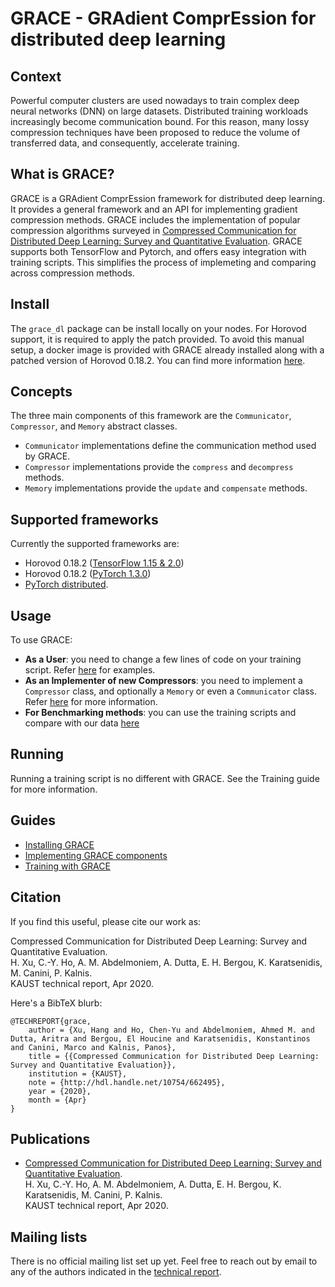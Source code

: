 # GRACE - GRAdient ComprEssion for distributed deep learning

## Context
Powerful computer clusters are used nowadays to train complex deep neural networks (DNN) on large datasets. Distributed training workloads increasingly become communication bound. For this reason, many lossy compression techniques have been proposed to reduce the volume of transferred data, and consequently, accelerate training.

## What is GRACE?
GRACE is a GRAdient ComprEssion framework for distributed deep learning.
It provides a general framework and an API for implementing gradient compression methods.
GRACE includes the implementation of popular compression algorithms surveyed in [Compressed Communication for Distributed Deep Learning: Survey and Quantitative Evaluation](http://hdl.handle.net/10754/662495).
GRACE supports both TensorFlow and Pytorch, and offers easy integration with training scripts. This simplifies
the process of implemeting and comparing across compression methods.

## Install
The `grace_dl` package can be install locally on your nodes. For Horovod support, it is required to apply
the patch provided. To avoid this manual setup, a docker image is provided with GRACE already installed along with a patched version of Horovod 0.18.2. You can find more information [here](INSTALLING.md).

## Concepts
The three main components of this framework are the `Communicator`, `Compressor`, and `Memory` abstract classes.
- `Communicator` implementations define the communication method used by GRACE.
- `Compressor` implementations provide the `compress` and `decompress` methods.
- `Memory` implementations provide the `update` and `compensate` methods.

## Supported frameworks
Currently the supported frameworks are:
- Horovod 0.18.2 ([TensorFlow 1.15 & 2.0](grace_dl/tensorflow))
- Horovod 0.18.2 ([PyTorch 1.3.0](grace_dl/torch))
- [PyTorch distributed](grace_dl/dist).

## Usage
To use GRACE:
- **As a User**: you need to change a few lines of code on your training script. Refer [here](TRAINING.md) for examples.
- **As an Implementer of new Compressors**: you need to implement a `Compressor` class, and optionally a `Memory` or even a `Communicator` class.
Refer [here](IMPLEMENTING.md) for more information.
- **For Benchmarking methods**: you can use the training scripts and compare with our data [here](https://github.com/sands-lab/grace-data)

## Running
Running a training script is no different with GRACE. See the Training guide for more information.

## Guides
- [Installing GRACE](INSTALLING.md)
- [Implementing GRACE components](IMPLEMENTING.md)
- [Training with GRACE](TRAINING.md)

## Citation

If you find this useful, please cite our work as:

Compressed Communication for Distributed Deep Learning: Survey and Quantitative Evaluation.<br>
H. Xu, C.-Y. Ho, A. M. Abdelmoniem, A. Dutta, E. H. Bergou, K. Karatsenidis, M. Canini, P. Kalnis.<br>
KAUST technical report, Apr 2020.

Here's a BibTeX blurb:

```
@TECHREPORT{grace,
    author = {Xu, Hang and Ho, Chen-Yu and Abdelmoniem, Ahmed M. and Dutta, Aritra and Bergou, El Houcine and Karatsenidis, Konstantinos and Canini, Marco and Kalnis, Panos},
    title = {{Compressed Communication for Distributed Deep Learning: Survey and Quantitative Evaluation}},
    institution = {KAUST},
    note = {http://hdl.handle.net/10754/662495},
    year = {2020},
    month = {Apr} 
}
```

## Publications

* [Compressed Communication for Distributed Deep Learning: Survey and Quantitative Evaluation](http://hdl.handle.net/10754/662495).<br>
  H. Xu, C.-Y. Ho, A. M. Abdelmoniem, A. Dutta, E. H. Bergou, K. Karatsenidis, M. Canini, P. Kalnis.<br>
  KAUST technical report, Apr 2020.

## Mailing lists

There is no official mailing list set up yet. Feel free to reach out by email to any of the authors indicated in the [technical report](http://hdl.handle.net/10754/662495).
